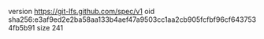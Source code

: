 version https://git-lfs.github.com/spec/v1
oid sha256:e3af9ed2e2ba58aa133b4aef47a9503cc1aa2cb905fcfbf96cf6437534fb5b91
size 241
